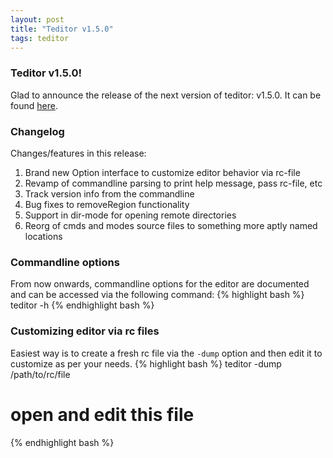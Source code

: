 ```yaml
---
layout: post
title: "Teditor v1.5.0"
tags: teditor
---
```


### Teditor v1.5.0!
Glad to announce the release of the next version of teditor: v1.5.0. It
can be found [here](https://github.com/teju85/teditor/releases/tag/1.5.0).

### Changelog
Changes/features in this release:
1. Brand new Option interface to customize editor behavior via rc-file
2. Revamp of commandline parsing to print help message, pass rc-file, etc
3. Track version info from the commandline
4. Bug fixes to removeRegion functionality
5. Support in dir-mode for opening remote directories
6. Reorg of cmds and modes source files to something more aptly named locations

### Commandline options
From now onwards, commandline options for the editor are documented and can be
accessed via the following command:
{% highlight bash %}
teditor -h
{% endhighlight bash %}

### Customizing editor via rc files
Easiest way is to create a fresh rc file via the `-dump` option and then edit
it to customize as per your needs.
{% highlight bash %}
teditor -dump /path/to/rc/file
# open and edit this file
{% endhighlight bash %}
